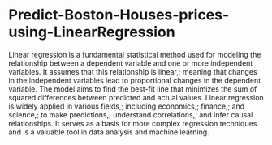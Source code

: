 # Predict-Boston-Houses-prices-using-LinearRegression

Linear regression is a fundamental statistical method used for modeling the relationship between a dependent variable and one or more independent variables. It assumes that this relationship is linear,; meaning that changes in the independent variables lead to proportional changes in the dependent variable. The model aims to find the best-fit line that minimizes the sum of squared differences between predicted and actual values. Linear regression is widely applied in various fields,; including economics,; finance,; and science,; to make predictions,; understand correlations,; and infer causal relationships. It serves as a basis for more complex regression techniques and is a valuable tool in data analysis and machine learning. 

